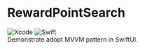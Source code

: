 # RewardPointSearch
![Xcode](https://img.shields.io/badge/Xcode-11.4-blue) ![Swift](https://img.shields.io/badge/Swift-5.2-orange)  
Demonstrate adopt MVVM pattern in SwiftUI.  
